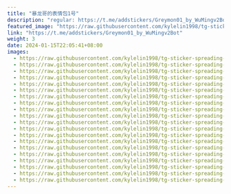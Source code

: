 ```yaml
---
title: "暴龙哥的表情包1号"
description: "regular: https://t.me/addstickers/Greymon01_by_WuMingv2Bot"
featured_image: "https://raw.githubusercontent.com/kylelin1998/tg-sticker-spreading-worldwide-images/main/img/190dd4b3-de92-4900-83fb-272e1a91b156.jpg"
link: "https://t.me/addstickers/Greymon01_by_WuMingv2Bot"
weight: 3
date: 2024-01-15T22:05:41+08:00
images:
  - https://raw.githubusercontent.com/kylelin1998/tg-sticker-spreading-worldwide-images/main/img/190dd4b3-de92-4900-83fb-272e1a91b156.jpg
  - https://raw.githubusercontent.com/kylelin1998/tg-sticker-spreading-worldwide-images/main/img/f11082f9-4021-49c2-91c7-bfdeb039d2e7.jpg
  - https://raw.githubusercontent.com/kylelin1998/tg-sticker-spreading-worldwide-images/main/img/eb716887-61b4-4cb4-9756-168f265bf026.jpg
  - https://raw.githubusercontent.com/kylelin1998/tg-sticker-spreading-worldwide-images/main/img/30ac330b-d2b8-4416-ab68-01d60a6368d3.jpg
  - https://raw.githubusercontent.com/kylelin1998/tg-sticker-spreading-worldwide-images/main/img/32d3f265-043b-45bd-b816-8edc284e34ca.jpg
  - https://raw.githubusercontent.com/kylelin1998/tg-sticker-spreading-worldwide-images/main/img/599cb6a7-1206-4720-adfd-2ec595a04cd9.jpg
  - https://raw.githubusercontent.com/kylelin1998/tg-sticker-spreading-worldwide-images/main/img/5e9e7df2-13ff-4260-9be4-c4bed50d61b7.jpg
  - https://raw.githubusercontent.com/kylelin1998/tg-sticker-spreading-worldwide-images/main/img/b95d048b-a65c-41c4-ae71-f7e3705f384b.jpg
  - https://raw.githubusercontent.com/kylelin1998/tg-sticker-spreading-worldwide-images/main/img/632252da-3f36-4c63-97a7-e5c0f68e8f08.jpg
  - https://raw.githubusercontent.com/kylelin1998/tg-sticker-spreading-worldwide-images/main/img/57fcfd48-a73a-4b59-837c-72fb8b6d3271.jpg
  - https://raw.githubusercontent.com/kylelin1998/tg-sticker-spreading-worldwide-images/main/img/b985c002-0f22-425f-87d0-5cccf30e9f03.jpg
  - https://raw.githubusercontent.com/kylelin1998/tg-sticker-spreading-worldwide-images/main/img/b1cb667c-92dd-40cf-8fa5-a44521441d8f.jpg
  - https://raw.githubusercontent.com/kylelin1998/tg-sticker-spreading-worldwide-images/main/img/f3ebb5d9-3af5-422d-b05a-3fc9a54beb4d.jpg
  - https://raw.githubusercontent.com/kylelin1998/tg-sticker-spreading-worldwide-images/main/img/3368a099-6b12-44be-957d-0d6cbdce42f2.jpg
  - https://raw.githubusercontent.com/kylelin1998/tg-sticker-spreading-worldwide-images/main/img/8567193b-a51f-4547-abfe-c8f8c2744909.jpg
  - https://raw.githubusercontent.com/kylelin1998/tg-sticker-spreading-worldwide-images/main/img/ac32c549-c06d-49b2-8cd4-46be2cf968da.jpg
  - https://raw.githubusercontent.com/kylelin1998/tg-sticker-spreading-worldwide-images/main/img/c80bc411-84b9-4627-8771-57aea4b3c243.jpg
  - https://raw.githubusercontent.com/kylelin1998/tg-sticker-spreading-worldwide-images/main/img/70722c51-9b31-48f9-9d73-d97b131be92c.jpg
  - https://raw.githubusercontent.com/kylelin1998/tg-sticker-spreading-worldwide-images/main/img/e24e4c66-c644-4bac-a90d-2697d56323f1.jpg
  - https://raw.githubusercontent.com/kylelin1998/tg-sticker-spreading-worldwide-images/main/img/1b6c5aba-7e5e-4631-a425-fb90a5f693c2.jpg
---
```

